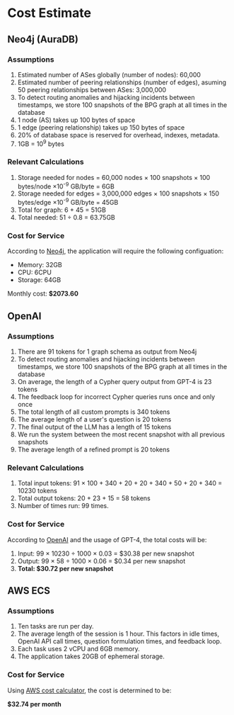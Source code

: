 # Cost Estimate

## Neo4j (AuraDB)

### Assumptions

1. Estimated number of ASes globally (number of nodes): 60,000
2. Estimated number of peering relationships (number of edges), asuming 50 peering relationships between ASes: 3,000,000
3. To detect routing anomalies and hijacking incidents between timestamps, we store 100 snapshots of the BPG graph at all times in the database
4. 1 node (AS) takes up 100 bytes of space
5. 1 edge (peering relationship) takes up 150 bytes of space
6. 20% of database space is reserved for overhead, indexes, metadata.
7. 1GB = 10<sup>9</sup> bytes

### Relevant Calculations

1. Storage needed for nodes = 60,000 nodes &times; 100 snapshots &times; 100 bytes/node &times;10<sup>-9</sup> GB/byte = 6GB
2. Storage needed for edges = 3,000,000 edges &times; 100 snapshots &times; 150 bytes/edge &times;10<sup>-9</sup> GB/byte = 45GB
3. Total for graph: 6 + 45 = 51GB
4. Total needed: 51 &divide; 0.8 = 63.75GB

### Cost for Service

According to [Neo4j](https://neo4j.com/pricing/?utm_medium=PaidSearch&utm_source=google&utm_campaign=GDB&utm_content=AMS-X-Conversion-GDB-Text&utm_term=neo4j%20graph%20database&gclid=Cj0KCQiAsburBhCIARIsAExmsu6MbrXhQvJOv2hz5mbDA8fHGmujqaOozeHM9sfBurHle1ik7R7R8OwaAvj0EALw_wcB#graph-database), the application will require the following configuation:

- Memory: 32GB
- CPU: 6CPU
- Storage: 64GB

Monthly cost: **$2073.60**

## OpenAI

### Assumptions

1. There are 91 tokens for 1 graph schema as output from Neo4j
2. To detect routing anomalies and hijacking incidents between timestamps, we store 100 snapshots of the BPG graph at all times in the database
3. On average, the length of a Cypher query output from GPT-4 is 23 tokens
4. The feedback loop for incorrect Cypher queries runs once and only once
5. The total length of all custom prompts is 340 tokens
6. The average length of a user's question is 20 tokens
7. The final output of the LLM has a length of 15 tokens
8. We run the system between the most recent snapshot with all previous snapshots
9. The average length of a refined prompt is 20 tokens

### Relevant Calculations

1. Total input tokens: 91 &times; 100 + 340 + 20 + 20 + 340 + 50 + 20 + 340 =  10230 tokens
2. Total output tokens: 20 + 23 + 15 = 58 tokens
3. Number of times run: 99 times.

### Cost for Service

According to [OpenAI](https://openai.com/pricing#language-models) and the usage of GPT-4, the total costs will be:

1. Input: 99 &times; 10230 &divide; 1000 &times; 0.03 = $30.38 per new snapshot
2. Output: 99 &times; 58 &divide; 1000 &times; 0.06 = $0.34 per new snapshot
3. **Total: $30.72 per new snapshot**

## AWS ECS

### Assumptions

1. Ten tasks are run per day.
2. The average length of the session is 1 hour. This factors in idle times, OpenAI API call times, question formulation times, and feedback loop.
3. Each task uses 2 vCPU and 6GB memory.
4. The application takes 20GB of ephemeral storage.

### Cost for Service

Using [AWS cost calculator](https://calculator.aws/#/estimate?id=fcccff52ad2bea3f637906e5dd6d1575ac952574), the cost is determined to be:

**$32.74 per month** 
